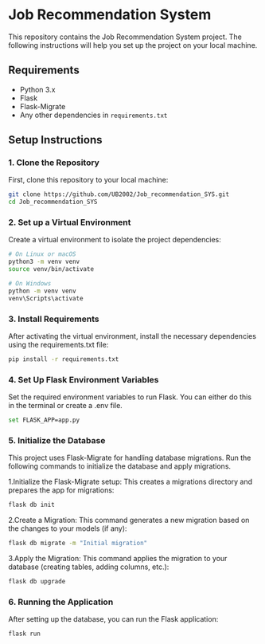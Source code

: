 # Job Recommendation System

This repository contains the Job Recommendation System project. The following instructions will help you set up the project on your local machine.

## Requirements

- Python 3.x
- Flask
- Flask-Migrate
- Any other dependencies in `requirements.txt`

## Setup Instructions

### 1. Clone the Repository

First, clone this repository to your local machine:

```bash
git clone https://github.com/UB2002/Job_recommendation_SYS.git
cd Job_recommendation_SYS
```

### 2. Set up a Virtual Environment
Create a virtual environment to isolate the project dependencies:
```bash
# On Linux or macOS
python3 -m venv venv
source venv/bin/activate

# On Windows
python -m venv venv
venv\Scripts\activate
```

### 3. Install Requirements
After activating the virtual environment, install the necessary dependencies using the requirements.txt file:
```bash
pip install -r requirements.txt
```

### 4. Set Up Flask Environment Variables
Set the required environment variables to run Flask. You can either do this in the terminal or create a .env file.

```bash 
set FLASK_APP=app.py
```

### 5. Initialize the Database
This project uses Flask-Migrate for handling database migrations. Run the following commands to initialize the database and apply migrations.

1.Initialize the Flask-Migrate setup:
  This creates a migrations directory and prepares the app for migrations:

  ```bash
  flask db init
  ```
2.Create a Migration:
This command generates a new migration based on the changes to your models (if any):

```bash
flask db migrate -m "Initial migration"
```
3.Apply the Migration:
This command applies the migration to your database (creating tables, adding columns, etc.):

```bash
flask db upgrade
```


### 6. Running the Application
After setting up the database, you can run the Flask application:
```bash
flask run
```
